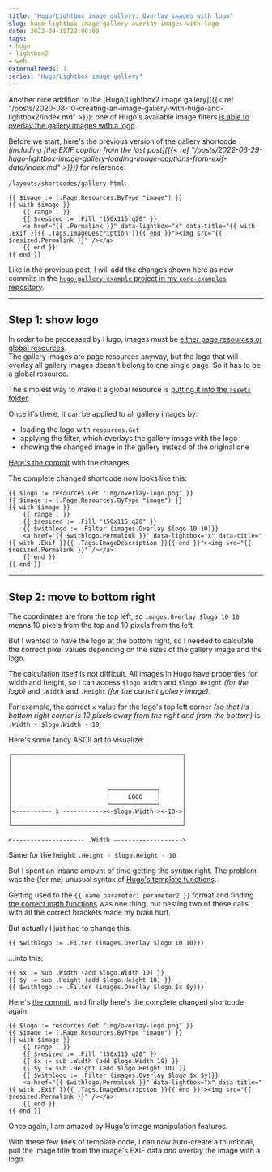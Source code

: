 ```yaml
---
title: "Hugo/Lightbox image gallery: Overlay images with logo"
slug: hugo-lightbox-image-gallery-overlay-images-with-logo
date: 2022-09-15T22:00:00
tags:
- hugo
- lightbox2
- web
externalfeeds: 1
series: "Hugo/Lightbox image gallery"
---
```


Another nice addition to the [Hugo/Lightbox2 image gallery]({{< ref "/posts/2020-08-10-creating-an-image-gallery-with-hugo-and-lightbox2/index.md" >}}): one of Hugo's available image filters [is able to overlay the gallery images with a logo](https://gohugo.io/functions/images/#overlay).

Before we start, here's the previous version of the gallery shortcode *(including [the EXIF caption from the last post]({{< ref "/posts/2022-06-29-hugo-lightbox-image-gallery-loading-image-captions-from-exif-data/index.md" >}}))* for reference:

`/layouts/shortcodes/gallery.html`:

	{{ $image := (.Page.Resources.ByType "image") }}
	{{ with $image }}
		{{ range . }}
		{{ $resized := .Fill "150x115 q20" }}
		<a href="{{ .Permalink }}" data-lightbox="x" data-title="{{ with .Exif }}{{ .Tags.ImageDescription }}{{ end }}"><img src="{{ $resized.Permalink }}" /></a>
		{{ end }}
	{{ end }}

Like in the previous post, I will add the changes shown here as new commits in the [`hugo-gallery-example` project in my `code-examples` repository](https://github.com/christianspecht/code-examples/tree/master/hugo-gallery-example).

---

## Step 1: show logo

In order to be processed by Hugo, images must be [either page resources or global resources](https://gohugo.io/content-management/image-processing/#image-resources).  
The gallery images are page resources anyway, but the logo that will overlay all gallery images doesn't belong to one single page. So it has to be a global resource.

The simplest way to make it a global resource is [putting it into the `assets` folder](https://gohugo.io/content-management/image-processing/#global-resources).

Once it's there, it can be applied to all gallery images by:

- loading the logo with `resources.Get`
- applying the filter, which overlays the gallery image with the logo
- showing the changed image in the gallery instead of the original one

[Here's the commit](https://github.com/christianspecht/code-examples/commit/cbc2686c0e1d6dad603eaa09f4ebddf268fcc9dc) with the changes.

The complete changed shortcode now looks like this:

	{{ $logo := resources.Get "img/overlay-logo.png" }}
	{{ $image := (.Page.Resources.ByType "image") }}
	{{ with $image }}
		{{ range . }}
		{{ $resized := .Fill "150x115 q20" }}
		{{ $withlogo := .Filter (images.Overlay $logo 10 10)}}
		<a href="{{ $withlogo.Permalink }}" data-lightbox="x" data-title="{{ with .Exif }}{{ .Tags.ImageDescription }}{{ end }}"><img src="{{ $resized.Permalink }}" /></a>
		{{ end }}
	{{ end }}

---

## Step 2: move to bottom right

The coordinates are from the top left, so `images.Overlay $logo 10 10` means 10 pixels from the top and 10 pixels from the left.

But I wanted to have the logo at the bottom right, so I needed to calculate the correct pixel values depending on the sizes of the gallery image and the logo.

The calculation itself is not difficult. All images in Hugo have properties for width and height, so I can access `$logo.Width` and `$logo.Height` *(for the logo)* and `.Width` and `.Height` *(for the current gallery image)*.

For example, the correct `x` value for the logo's top left corner *(so that its bottom right corner is 10 pixels away from the right and from the bottom)* is `.Width - $logo.Width - 10`, 

Here's some fancy ASCII art to visualize:

	┌───────────────────────────────────────────────┐
	│                                               │
	│                                               │
	│                                               │
	│                                               │
	│                          ┌─────────────┐      │
	│                          │     LOGO    │      │
	│                          └─────────────┘      │
	│<---------- x -----------><-$logo.Width-><-10->│
	│                                               │
	└───────────────────────────────────────────────┘
	    
	<-------------------- .Width ------------------->

Same for the height: `.Height - $logo.Height - 10`

But I spent an insane amount of time getting the syntax right. The problem was the (for me) unusual syntax of [Hugo's template functions](https://gohugo.io/templates/introduction/#functions).

Getting used to the `{{ name parameter1 parameter2 }}` format and finding [the correct math functions](https://gohugo.io/functions/math/) was one thing, but nesting two of these calls with all the correct brackets made my brain hurt.

But actually I just had to change this:

	{{ $withlogo := .Filter (images.Overlay $logo 10 10)}}

...into this:

	{{ $x := sub .Width (add $logo.Width 10) }}
	{{ $y := sub .Height (add $logo.Height 10) }}
	{{ $withlogo := .Filter (images.Overlay $logo $x $y)}}


Here's [the commit](https://github.com/christianspecht/code-examples/commit/53554ac1c7d728ae5c09574e310a732d6023fa1e), and finally here's the complete changed shortcode again:

	{{ $logo := resources.Get "img/overlay-logo.png" }}
	{{ $image := (.Page.Resources.ByType "image") }}
	{{ with $image }}
		{{ range . }}
		{{ $resized := .Fill "150x115 q20" }}
		{{ $x := sub .Width (add $logo.Width 10) }}
		{{ $y := sub .Height (add $logo.Height 10) }}
		{{ $withlogo := .Filter (images.Overlay $logo $x $y)}}
		<a href="{{ $withlogo.Permalink }}" data-lightbox="x" data-title="{{ with .Exif }}{{ .Tags.ImageDescription }}{{ end }}"><img src="{{ $resized.Permalink }}" /></a>
		{{ end }}
	{{ end }}


Once again, I am amazed by Hugo's image manipulation features.

With these few lines of template code, I can now auto-create a thumbnail, pull the image title from the image's EXIF data *and* overlay the image with a logo.
